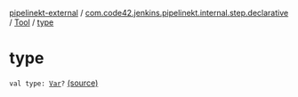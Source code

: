 [pipelinekt-external](../../index.md) / [com.code42.jenkins.pipelinekt.internal.step.declarative](../index.md) / [Tool](index.md) / [type](./type.md)

# type

`val type: `[`Var`](../../com.code42.jenkins.pipelinekt.core.vars/-var/index.md)`?` [(source)](https://github.com/code42/pipelinekt/tree/master/internal/src/main/kotlin/com/code42/jenkins/pipelinekt/internal/step/declarative/Tool.kt#L8)